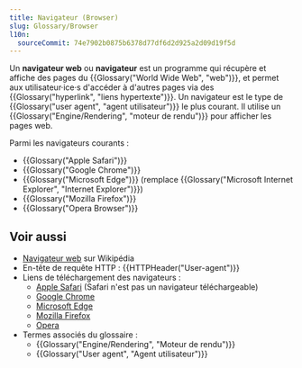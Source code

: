 ```yaml
---
title: Navigateur (Browser)
slug: Glossary/Browser
l10n:
  sourceCommit: 74e7902b0875b6378d77df6d2d925a2d09d19f5d
---
```


Un **navigateur web** ou **navigateur** est un programme qui récupère et affiche des pages du {{Glossary("World Wide Web", "web")}}, et permet aux utilisateur·ice·s d'accéder à d'autres pages via des {{Glossary("hyperlink", "liens hypertexte")}}. Un navigateur est le type de {{Glossary("user agent", "agent utilisateur")}} le plus courant. Il utilise un {{Glossary("Engine/Rendering", "moteur de rendu")}} pour afficher les pages web.

Parmi les navigateurs courants&nbsp;:

- {{Glossary("Apple Safari")}}
- {{Glossary("Google Chrome")}}
- {{Glossary("Microsoft Edge")}} (remplace {{Glossary("Microsoft Internet Explorer", "Internet Explorer")}})
- {{Glossary("Mozilla Firefox")}}
- {{Glossary("Opera Browser")}}

## Voir aussi

- [Navigateur web](https://fr.wikipedia.org/wiki/Navigateur_web) sur Wikipédia
- En-tête de requête HTTP&nbsp;: {{HTTPHeader("User-agent")}}
- Liens de téléchargement des navigateurs&nbsp;:
  - [Apple Safari](https://www.apple.com/fr/safari/) (Safari n'est pas un navigateur téléchargeable)
  - [Google Chrome](https://www.google.com/chrome/)
  - [Microsoft Edge](https://www.microsoft.com/fr-fr/edge)
  - [Mozilla Firefox](https://www.firefox.com/fr/)
  - [Opera](https://www.opera.com/fr)
- Termes associés du glossaire&nbsp;:
  - {{Glossary("Engine/Rendering", "Moteur de rendu")}}
  - {{Glossary("User agent", "Agent utilisateur")}}
